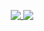 <p align="center" gap="100px">
  <a href="https://github.com/anuraghazra/github-readme-stats">
  <a href="https://github.com/Ali-Aljufairi">
    <img valign="top" src="https://github-readme-stats.vercel.app/api?username=Ali-Aljufairi&show_icons=true&hide_border=true&count_private=true&theme=github_dark" />
    <img valign="top" src="https://github-readme-stats.vercel.app/api/top-langs/?username=Ali-Aljufairi&show_icons=true&hide_border=true&theme=github_dark" />
  </a>
